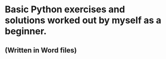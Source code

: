# Basic Python exercises and solutions worked out by myself as a beginner.
## (Written in Word files)
